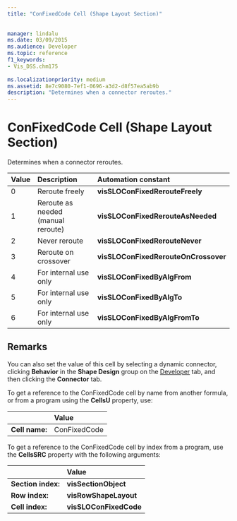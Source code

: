 ```yaml
---
title: "ConFixedCode Cell (Shape Layout Section)"
 
 
manager: lindalu
ms.date: 03/09/2015
ms.audience: Developer
ms.topic: reference
f1_keywords:
- Vis_DSS.chm175
 
ms.localizationpriority: medium
ms.assetid: 8e7c9080-7ef1-0696-a3d2-d8f57ea5ab9b
description: "Determines when a connector reroutes."
---
```


# ConFixedCode Cell (Shape Layout Section)

Determines when a connector reroutes.
  
|**Value**|**Description**|**Automation constant**|
|:-----|:-----|:-----|
|0  <br/> |Reroute freely  <br/> |**visSLOConFixedRerouteFreely** <br/> |
|1  <br/> |Reroute as needed (manual reroute)  <br/> |**visSLOConFixedRerouteAsNeeded** <br/> |
|2  <br/> |Never reroute  <br/> |**visSLOConFixedRerouteNever** <br/> |
|3  <br/> |Reroute on crossover  <br/> |**visSLOConFixedRerouteOnCrossover** <br/> |
|4  <br/> |For internal use only  <br/> |**visSLOConFixedByAlgFrom** <br/> |
|5  <br/> |For internal use only  <br/> |**visSLOConFixedByAlgTo** <br/> |
|6  <br/> |For internal use only  <br/> |**visSLOConFixedByAlgFromTo** <br/> |
   
## Remarks

You can also set the value of this cell by selecting a dynamic connector, clicking **Behavior** in the **Shape Design** group on the [Developer](run-in-developer-mode-display-the-developer-tab.md) tab, and then clicking the **Connector** tab. 
  
To get a reference to the ConFixedCode cell by name from another formula, or from a program using the **CellsU** property, use: 
  
||Value |
|:-----|:-----|
|**Cell name:**  <br/> |ConFixedCode  <br/> |
   
To get a reference to the ConFixedCode cell by index from a program, use the **CellsSRC** property with the following arguments: 
  
||Value |
|:-----|:-----|
|**Section index:**  <br/> |**visSectionObject** <br/> |
|**Row index:**  <br/> |**visRowShapeLayout** <br/> |
|**Cell index:**  <br/> |**visSLOConFixedCode** <br/> |
   

